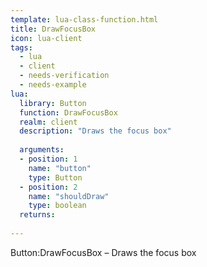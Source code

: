 ```yaml
---
template: lua-class-function.html
title: DrawFocusBox
icon: lua-client
tags:
  - lua
  - client
  - needs-verification
  - needs-example
lua:
  library: Button
  function: DrawFocusBox
  realm: client
  description: "Draws the focus box"
  
  arguments:
  - position: 1
    name: "button"
    type: Button
  - position: 2
    name: "shouldDraw"
    type: boolean
  returns:
    
---
```


<div class="lua__search__keywords">
Button:DrawFocusBox &#x2013; Draws the focus box
</div>
